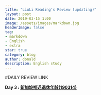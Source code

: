 ```yaml
---
title: "LiuLi Reading's Review (updating)"
layout: post
date: 2019-03-15 1:00
image: /assets/images/markdown.jpg
headerImage: false
tag:
- markdown
- English
- extra
star: true
category: blog
author: donald
description: English study
---
```


#DAILY REVIEW LINK



**Day 3  :  [新加坡推迟退休年龄(190314)](https://shimo.im/docs/MAaD3TYWf44EgjcO/read)**

